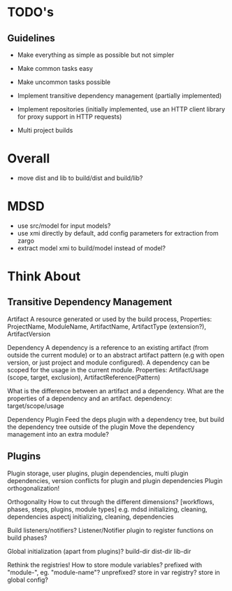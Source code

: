 TODO's
======

Guidelines
----------

* Make everything as simple as possible but not simpler
* Make common tasks easy
* Make uncommon tasks possible


* Implement transitive dependency management (partially implemented)
* Implement repositories (initially implemented, use an HTTP client library for proxy support in HTTP requests)
* Multi project builds


Overall
=======
* move dist and lib to build/dist and build/lib?

MDSD
====
* use src/model for input models?
* use xmi directly by default, add config parameters for extraction from zargo
* extract model xmi to build/model instead of model?


Think About
===========

Transitive Dependency Management
--------------------------------

Artifact
A resource generated or used by the build process,
Properties: ProjectName, ModuleName, ArtifactName, ArtifactType (extension?), ArtifactVersion

Dependency
A dependency is a reference to an existing artifact (from outside the current module) or to an abstract artifact pattern
(e.g with open version, or just project and module configured).
A dependency can be scoped for the usage in the current module.
Properties: ArtifactUsage (scope, target, exclusion), ArtifactReference(Pattern)

What is the difference between an artifact and a dependency. What are the properties of a dependency and an artifact.
dependency: target/scope/usage

Dependency Plugin
Feed the deps plugin with a dependency tree, but build the dependency tree outside of the plugin
Move the dependency management into an extra module?


Plugins
-------
Plugin storage, user plugins, plugin dependencies, multi plugin dependencies, version conflicts for plugin and plugin dependencies
Plugin orthogonalization!

Orthogonality
How to cut through the different dimensions?
[workflows, phases, steps, plugins, module types]
e.g.
mdsd initializing, cleaning, dependencies
aspectj initializing, cleaning, dependencies


Build listeners/notifiers?
Listener/Notifier plugin to register functions on build phases?

Global initialization (apart from plugins)?
build-dir
dist-dir
lib-dir


Rethink the registries!
How to store module variables?
prefixed with "module-", eg. "module-name"?
unprefixed?
store in var registry?
store in global config?
